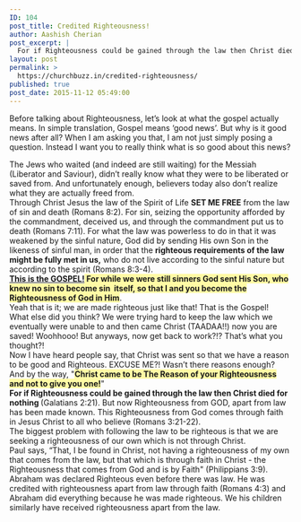```yaml
---
ID: 104
post_title: Credited Righteousness!
author: Aashish Cherian
post_excerpt: |
  For if Righteousness could be gained through the law then Christ died for nothing (Galatians 2:21). Righteousness from God comes through faith in Jesus Christ to all who believe (Romans 3:21-22).
layout: post
permalink: >
  https://churchbuzz.in/credited-righteousness/
published: true
post_date: 2015-11-12 05:49:00
---
```

Before talking about Righteousness, let’s look at what the gospel actually means. In simple translation, Gospel means ‘good news’. But why is it good news after all? When I am asking you that, I am not just simply posing a question. Instead I want you to really think what is so good about this news?
<div></div>
The Jews who waited (and indeed are still waiting) for the Messiah (Liberator and Saviour), didn’t really know what they were to be liberated or saved from. And unfortunately enough, believers today also don’t realize what they are actually freed from.
<div></div>
Through Christ Jesus the law of the Spirit of Life <strong>SET ME FREE</strong> from the law of sin and death (Romans 8:2). For sin, seizing the opportunity afforded by the commandment, deceived us, and through the commandment put us to death (Romans 7:11). For what the law was powerless to do in that it was weakened by the sinful nature, God did by sending His own Son in the likeness of sinful man, in order that the <strong>righteous requirements of the law might be fully met in us,</strong> who do not live according to the sinful nature but according to the spirit (Romans 8:3-4).
<div></div>
<span style="text-decoration: underline;"><strong>This is the GOSPEL!</strong></span><strong><span style="background-color: #fffaa5;"> For while we were still sinners God sent His Son, who knew no sin to become sin  itself, so that I and you become the Righteousness of God in Him</span></strong>.
<div></div>
Yeah that is it; we are made righteous just like that! That is the Gospel!
<div></div>
What else did you think? We were trying hard to keep the law which we eventually were unable to and then came Christ (TAADAA!!) now you are saved! Woohhooo! But anyways, now get back to work?!? That’s what you thought?!
<div></div>
Now I have heard people say, that Christ was sent so that we have a reason to be good and Righteous.
EXCUSE ME?! Wasn’t there reasons enough?
<div></div>
And by the way, "<span style="background-color: #fffaa5;"><strong>Christ came to be The Reason of your Righteousness and not to give you one!</strong></span>"
<div></div>
<strong>For if Righteousness could be gained through the law then Christ died for nothing </strong>(Galatians 2:21). But now Righteousness from GOD, apart from law has been made known. This Righteousness from God comes through faith in Jesus Christ to all who believe (Romans 3:21-22).
<div></div>
The biggest problem with following the law to be righteous is that we are seeking a righteousness of our own which is not through Christ.
<div></div>
Paul says, “That, I be found in Christ, not having a righteousness of my own that comes from the law, but that which is through faith in Christ - the Righteousness that comes from God and is by Faith" (Philippians 3:9).
<div></div>
<div></div>
Abraham was declared Righteous even before there was law. He was credited with righteousness apart from law through faith (Romans 4:3) and Abraham did everything because he was made righteous. We his children similarly have received righteousness apart from the law.
